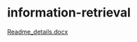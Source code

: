 # information-retrieval
[Readme_details.docx](https://github.com/ruchikasancheti571993/information-retrieval/files/11492150/Readme_details.docx)

